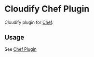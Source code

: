 # Cloudify Chef Plugin

Cloudify plugin for [Chef](https://www.getchef.com/chef/).

## Usage

See [Chef Plugin](http://getcloudify.org/guide/3.1/plugin-chef.html)
